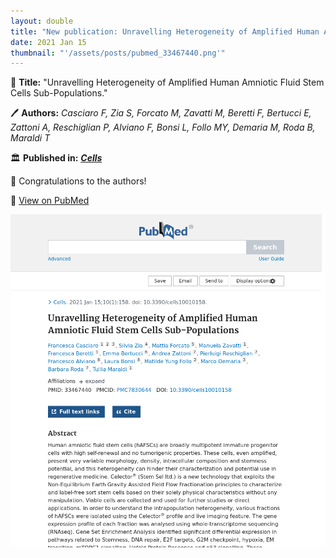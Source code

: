 ```yaml
---
layout: double
title: "New publication: Unravelling Heterogeneity of Amplified Human Amniotic Fluid Stem Cells Sub-Populations"
date: 2021 Jan 15
thumbnail: "'/assets/posts/pubmed_33467440.png'"
---
```

📖 <strong>Title:</strong> "Unravelling Heterogeneity of Amplified Human Amniotic Fluid Stem Cells Sub-Populations."  

🖊️ <strong>Authors:</strong> <em>Casciaro F, Zia S, Forcato M, Zavatti M, Beretti F, Bertucci E, Zattoni A, Reschiglian P, Alviano F, Bonsi L, Follo MY, Demaria M, Roda B, Maraldi T</em>  

🏛️ <strong>Published in:</strong> <em><strong><ins>Cells</ins></strong></em>  

🎉 Congratulations to the authors!  

🔗 <a href="https://pubmed.ncbi.nlm.nih.gov/33467440/">View on PubMed</a>  

![Publication Image](/assets/posts/pubmed_33467440.png)
